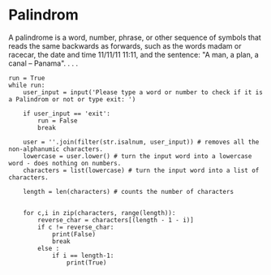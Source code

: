 # Palindrom
A palindrome is a word, number, phrase, or other sequence of symbols that reads the same backwards as forwards, such as the words madam or racecar, the date and time 11/11/11 11:11, and the sentence: "A man, a plan, a canal – Panama".
.
.
.


    run = True
    while run:
        user_input = input('Please type a word or number to check if it is a Palindrom or not or type exit: ')

        if user_input == 'exit':
            run = False
            break

        user = ''.join(filter(str.isalnum, user_input)) # removes all the non-alphanumic characters.
        lowercase = user.lower() # turn the input word into a lowercase word - does nothing on numbers.
        characters = list(lowercase) # turn the input word into a list of characters.

        length = len(characters) # counts the number of characters


        for c,i in zip(characters, range(length)):
            reverse_char = characters[(length - 1 - i)]
            if c != reverse_char:
                print(False)
                break
            else :
                if i == length-1:
                    print(True)


